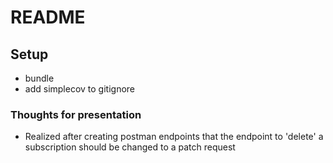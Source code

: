 # README

## Setup
- bundle 
- add simplecov to gitignore

### Thoughts for presentation 
- Realized after creating postman endpoints that the endpoint to 'delete' a subscription should be changed to a patch request